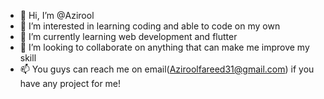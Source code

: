 - 👋 Hi, I’m @Azirool
- 👀 I’m interested in learning coding and able to code on my own
- 🌱 I’m currently learning web development and flutter 
- 💞️ I’m looking to collaborate on anything that can make me improve my skill
- 📫 You guys can reach me on email(Aziroolfareed31@gmail.com) if you have any project for me!

<!---
Azirool/Azirool is a ✨ special ✨ repository because its `README.md` (this file) appears on your GitHub profile.
You can click the Preview link to take a look at your changes.
--->
